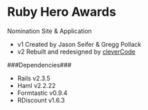 Ruby Hero Awards
================

Nomination Site & Application

+ v1 Created by Jason Seifer & Gregg Pollack
+ v2 Rebuilt and redesigned by [cleverCode](http://clevercode.net)



###Dependencies###
+ Rails v2.3.5
+ Haml v2.2.22
+ Formtastic v0.9.4
+ RDiscount v1.6.3

